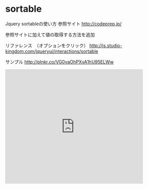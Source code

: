 # sortable

Jquery sortableの使い方
参照サイト
http://codeprep.jp/

参照サイトに加えて値の取得する方法を追加

リファレンス　（オプションをクリック）
http://js.studio-kingdom.com/jqueryui/interactions/sortable

サンプル
http://plnkr.co/VG0vaOhPXvA1hU95ELWw
<iframe src="http://plnkr.co/VG0vaOhPXvA1hU95ELWw" width="427" height="356" frameborder="0" marginwidth="0" marginheight="0" scrolling="no" style="border:1px solid #CCC;border-width:1px 1px 0;margin-bottom:5px" allowfullscreen> </iframe>






